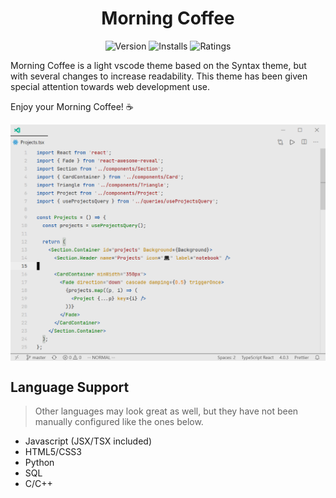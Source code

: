 <div align="center">

# Morning Coffee

![Version](https://vsmarketplacebadge.apphb.com/version-short/nicholasprieto.morningcoffee.svg?style=for-the-badge&colorA=FBBD30&colorB=F2AA08 "Version")  ![Installs](https://vsmarketplacebadge.apphb.com/installs/nicholasprieto.morningcoffee.svg?style=for-the-badge&colorA=5DDB61&colorB=4BC74F&label=DOWNLOADS "Installs")  ![Ratings](https://vsmarketplacebadge.apphb.com/rating/nicholasprieto.morningcoffee.svg?colorA=655BE1&colorB=4F44D6&style=for-the-badge "Ratings")
</div>

Morning Coffee is a light vscode theme based on the Syntax theme, but with several changes to increase readability. This theme has been given special attention towards web development use.

Enjoy your Morning Coffee! ☕ 

<img src="screenshot.png" align="center">

## Language Support
> Other languages may look great as well, but they have not been manually configured like the ones below.
- Javascript (JSX/TSX included)
- HTML5/CSS3
- Python
- SQL
- C/C++